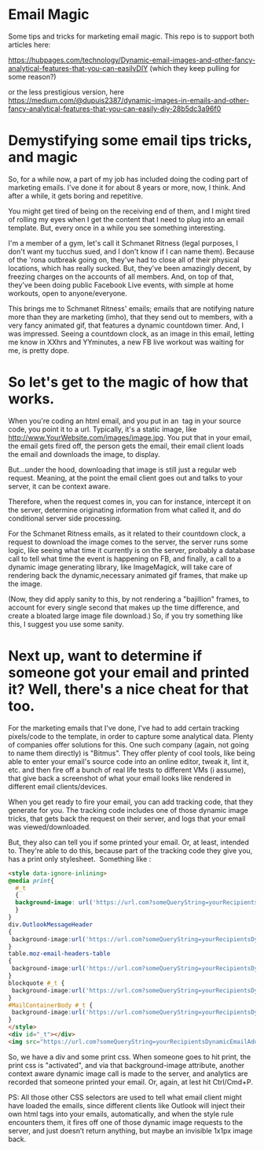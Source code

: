 # Email Magic
Some tips and tricks for marketing email magic. 
This repo is to support both articles here:

https://hubpages.com/technology/Dynamic-email-images-and-other-fancy-analytical-features-that-you-can-easilyDIY
(which they keep pulling for some reason?)

or the less prestigious version, here
https://medium.com/@dupuis2387/dynamic-images-in-emails-and-other-fancy-analytical-features-that-you-can-easily-diy-28b5dc3a96f0



# Demystifying some email tips tricks, and magic 
So, for a while now, a part of my job has included doing the coding part of marketing emails. 
I've done it for about 8 years or more, now, I think. 
And after a while, it gets boring and repetitive. 

You might get tired of being on the receiving end of them, and I might tired of rolling my eyes when I get the content that I need to plug into an email template. But, every once in a while you see something interesting.

I'm a member of a gym, let's call it Schmanet Ritness (legal purposes, I don't want my tucchus sued, and I don't know if I can name them). Because of the 'rona outbreak going on, they've had to close all of their physical locations, which has really sucked. But, they've been amazingly decent, by freezing charges on the accounts of all members. And, on top of that, they've been doing public Facebook Live events, with simple at home workouts, open to anyone/everyone. 

This brings me to Schmanet Ritness' emails; emails that are notifying nature more than they are marketing (imho), that they send out to members, with a very fancy animated gif, that features a dynamic countdown timer. And, I was impressed. 
Seeing a countdown clock, as an image in this email, letting me know in XXhrs and YYminutes, a new FB live workout was waiting for me, is pretty dope.

# So let's get to the magic of how that works.

When you're coding an html email, and you put in an <img> tag in your source code, you point it to a url. 
Typically, it's a static image, like http://www.YourWebsite.com/images/image.jpg. 
You put that in your email, the email gets fired off, the person gets the email, their email client loads the email and downloads the image, to display. 

But…under the hood, downloading that image is still just a regular web request. 
Meaning, at the point the email client goes out and talks to your server, it can be context aware. 

Therefore, when the request comes in, you can for instance, intercept it on the server, determine originating information from what called it, and do conditional server side processing. 

For the  Schmanet Ritness emails, as it related to their countdown clock, a request to download the image comes to the server, the server runs some logic, like seeing what time it currently is on the server, probably a database call to tell what time the event is happening on FB, and finally, a call to a dynamic image generating library, like ImageMagick, will take care of rendering back the dynamic,necessary animated gif frames, that make up the image. 

(Now, they did apply sanity to this, by not rendering a "bajillion" frames, to account for every single second that makes up the time difference, and create a bloated large image file download.) So, if you try something like this, I suggest you use some sanity.

# Next up, want to determine if someone got your email and printed it? Well, there's a nice cheat for that too. 

For the marketing emails that I've done, I've had to add certain tracking pixels/code to the template, in order to capture some analytical data. 
Plenty of companies offer solutions for this. 
One such company (again, not going to name them directly) is "Bitmus". They offer plenty of cool tools, like being able to enter your email's source code into an online editor, tweak it, lint it, etc. and then fire off a bunch of real life tests to different VMs (i assume), that give back a screenshot of what your email looks like rendered in different email clients/devices. 

When you get ready to fire your email, you can add tracking code, that they generate for you. The tracking code includes one of those dynamic image tricks, that gets back the request on their server, and logs that your email was viewed/downloaded.

But, they also can tell you if some printed your email. Or, at least, intended to. They're able to do this, because part of the tracking code they give you, has a print only stylesheet. 
Something like :
```html
<style data-ignore-inlining>
@media print{ 
  #_t  
  { 
  background-image: url('https://url.com?someQueryString=yourRecipientsDynamicEmailAddressGoesHere');
  }
} 
div.OutlookMessageHeader 
{
 background-image:url('https://url.com?someQueryString=yourRecipientsDynamicEmailAddressGoesHere')
} 
table.moz-email-headers-table 
{
 background-image:url('https://url.com?someQueryString=yourRecipientsDynamicEmailAddressGoesHere')
} 
blockquote #_t {
 background-image:url('https://url.com?someQueryString=yourRecipientsDynamicEmailAddressGoesHere')
} 
#MailContainerBody #_t {
 background-image:url('https://url.com?someQueryString=yourRecipientsDynamicEmailAddressGoesHere')
}
</style>
<div id="_t"></div>
<img src="https://url.com?someQueryString=yourRecipientsDynamicEmailAddressGoesHere" width="1" height="1" border="0" />
```

So, we have a div and some print css. 
When someone goes to hit print, the print css is "activated", and via that background-image attribute, another context aware dynamic image call is made to the server, and analytics are recorded that someone printed your email. Or, again, at lest hit Ctrl/Cmd+P.

PS: All those other CSS selectors are used to tell what email client might have loaded the emails, 
since different clients like Outlook will inject their own html tags into your emails, 
automatically, and when the style rule encounters them, it fires off one of those 
dynamic image requests to the server, and just doesn&rsquo;t return anything, 
but maybe an invisible 1x1px image back.
